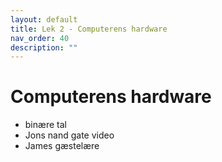 ```yaml
---
layout: default
title: Lek 2 - Computerens hardware 
nav_order: 40
description: ""
---
```

# Computerens hardware

* binære tal
* Jons nand gate video
* James gæstelære


